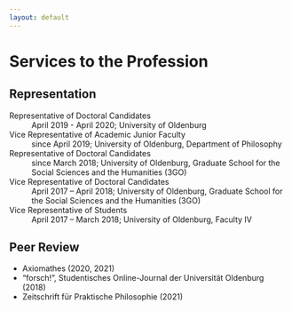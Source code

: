 ```yaml
---
layout: default
---
```


# Services to the Profession

## Representation

<dl>
   <dt>Representative of Doctoral Candidates</dt>
      <dd>April 2019 - April 2020; University of Oldenburg</dd>
   <dt>Vice Representative of Academic Junior Faculty</dt>
      <dd>since April 2019; University of Oldenburg, Department of Philosophy</dd>
   <dt>Representative of Doctoral Candidates</dt>
      <dd>since March 2018; University of Oldenburg, Graduate School for the Social Sciences and the Humanities (3GO)</dd>
   <dt>Vice Representative of Doctoral Candidates</dt>
      <dd>April 2017 – April 2018; University of Oldenburg, Graduate School for the Social Sciences and the Humanities (3GO)</dd>
   <dt>Vice Representative of Students</dt>
      <dd>April 2017 – March 2018; University of Oldenburg, Faculty IV</dd>
</dl>

## Peer Review

+ Axiomathes (2020, 2021)
+ “forsch!”, Studentisches Online-Journal der Universität Oldenburg (2018)
+ Zeitschrift für Praktische Philosophie (2021)
